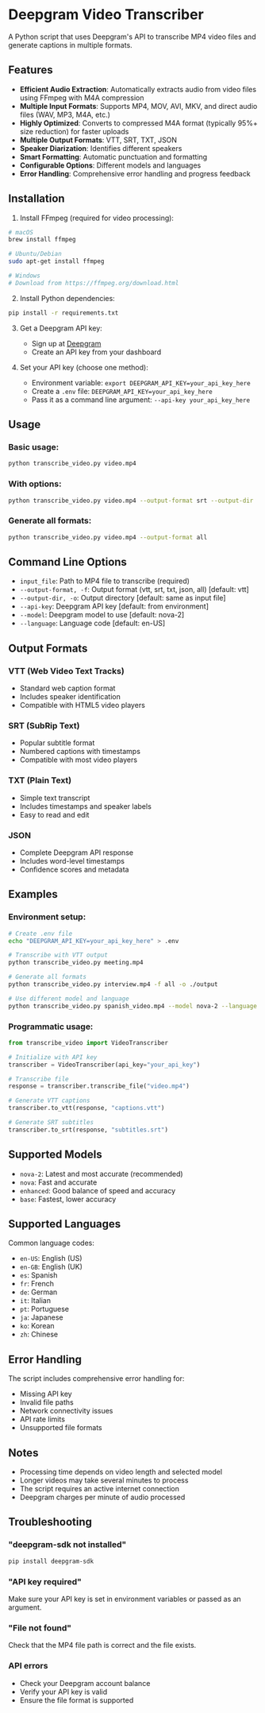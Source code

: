 # Deepgram Video Transcriber

A Python script that uses Deepgram's API to transcribe MP4 video files and generate captions in multiple formats.

## Features

- **Efficient Audio Extraction**: Automatically extracts audio from video files using FFmpeg with M4A compression
- **Multiple Input Formats**: Supports MP4, MOV, AVI, MKV, and direct audio files (WAV, MP3, M4A, etc.)
- **Highly Optimized**: Converts to compressed M4A format (typically 95%+ size reduction) for faster uploads
- **Multiple Output Formats**: VTT, SRT, TXT, JSON
- **Speaker Diarization**: Identifies different speakers
- **Smart Formatting**: Automatic punctuation and formatting
- **Configurable Options**: Different models and languages
- **Error Handling**: Comprehensive error handling and progress feedback

## Installation

1. Install FFmpeg (required for video processing):
```bash
# macOS
brew install ffmpeg

# Ubuntu/Debian
sudo apt-get install ffmpeg

# Windows
# Download from https://ffmpeg.org/download.html
```

2. Install Python dependencies:
```bash
pip install -r requirements.txt
```

3. Get a Deepgram API key:
   - Sign up at [Deepgram](https://console.deepgram.com/)
   - Create an API key from your dashboard

4. Set your API key (choose one method):
   - Environment variable: `export DEEPGRAM_API_KEY=your_api_key_here`
   - Create a `.env` file: `DEEPGRAM_API_KEY=your_api_key_here`
   - Pass it as a command line argument: `--api-key your_api_key_here`

## Usage

### Basic usage:
```bash
python transcribe_video.py video.mp4
```

### With options:
```bash
python transcribe_video.py video.mp4 --output-format srt --output-dir ./transcripts
```

### Generate all formats:
```bash
python transcribe_video.py video.mp4 --output-format all
```

## Command Line Options

- `input_file`: Path to MP4 file to transcribe (required)
- `--output-format, -f`: Output format (vtt, srt, txt, json, all) [default: vtt]
- `--output-dir, -o`: Output directory [default: same as input file]
- `--api-key`: Deepgram API key [default: from environment]
- `--model`: Deepgram model to use [default: nova-2]
- `--language`: Language code [default: en-US]

## Output Formats

### VTT (Web Video Text Tracks)
- Standard web caption format
- Includes speaker identification
- Compatible with HTML5 video players

### SRT (SubRip Text)
- Popular subtitle format
- Numbered captions with timestamps
- Compatible with most video players

### TXT (Plain Text)
- Simple text transcript
- Includes timestamps and speaker labels
- Easy to read and edit

### JSON
- Complete Deepgram API response
- Includes word-level timestamps
- Confidence scores and metadata

## Examples

### Environment setup:
```bash
# Create .env file
echo "DEEPGRAM_API_KEY=your_api_key_here" > .env

# Transcribe with VTT output
python transcribe_video.py meeting.mp4

# Generate all formats
python transcribe_video.py interview.mp4 -f all -o ./output

# Use different model and language
python transcribe_video.py spanish_video.mp4 --model nova-2 --language es
```

### Programmatic usage:
```python
from transcribe_video import VideoTranscriber

# Initialize with API key
transcriber = VideoTranscriber(api_key="your_api_key")

# Transcribe file
response = transcriber.transcribe_file("video.mp4")

# Generate VTT captions
transcriber.to_vtt(response, "captions.vtt")

# Generate SRT subtitles
transcriber.to_srt(response, "subtitles.srt")
```

## Supported Models

- `nova-2`: Latest and most accurate (recommended)
- `nova`: Fast and accurate
- `enhanced`: Good balance of speed and accuracy
- `base`: Fastest, lower accuracy

## Supported Languages

Common language codes:
- `en-US`: English (US)
- `en-GB`: English (UK)
- `es`: Spanish
- `fr`: French
- `de`: German
- `it`: Italian
- `pt`: Portuguese
- `ja`: Japanese
- `ko`: Korean
- `zh`: Chinese

## Error Handling

The script includes comprehensive error handling for:
- Missing API key
- Invalid file paths
- Network connectivity issues
- API rate limits
- Unsupported file formats

## Notes

- Processing time depends on video length and selected model
- Longer videos may take several minutes to process
- The script requires an active internet connection
- Deepgram charges per minute of audio processed

## Troubleshooting

### "deepgram-sdk not installed"
```bash
pip install deepgram-sdk
```

### "API key required"
Make sure your API key is set in environment variables or passed as an argument.

### "File not found"
Check that the MP4 file path is correct and the file exists.

### API errors
- Check your Deepgram account balance
- Verify your API key is valid
- Ensure the file format is supported